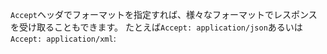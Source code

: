 `Accept`ヘッダでフォーマットを指定すれば、様々なフォーマットでレスポンスを受け取ることもできます。 たとえば`Accept: application/json`あるいは`Accept: application/xml`:
